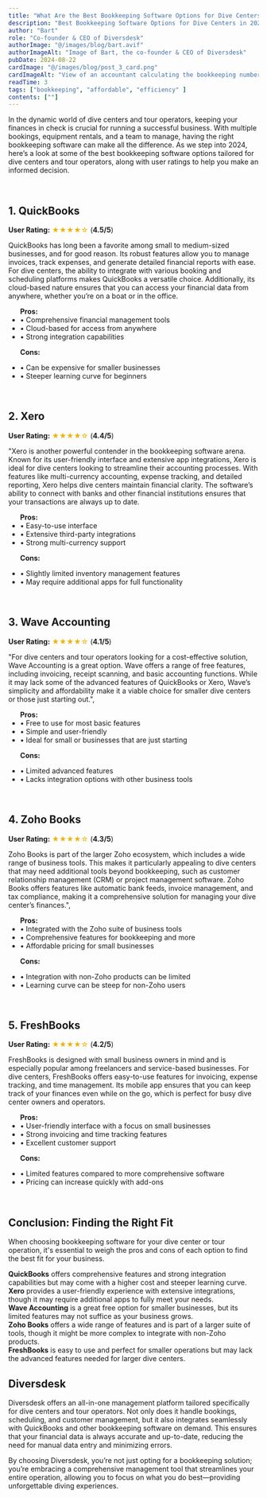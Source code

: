 ```yaml
---
title: "What Are the Best Bookkeeping Software Options for Dive Centers and Tour Operators in 2024?"
description: "Best Bookkeeping Software Options for Dive Centers in 2024"
author: "Bart"
role: "Co-founder & CEO of Diversdesk"
authorImage: "@/images/blog/bart.avif"
authorImageAlt: "Image of Bart, the co-founder & CEO of Diversdesk"
pubDate: 2024-08-22
cardImage: "@/images/blog/post_3_card.png"
cardImageAlt: "View of an accountant calculating the bookkeeping numbers"
readTime: 3
tags: ["bookkeeping", "affordable", "efficiency" ]
contents: [""]
---
```


In the dynamic world of dive centers and tour operators, keeping your finances in check is crucial for running a successful business. With multiple bookings, equipment rentals, and a team to manage, having the right bookkeeping software can make all the difference. As we step into 2024, here’s a look at some of the best bookkeeping software options tailored for dive centers and tour operators, along with user ratings to help you make an informed decision.

<br>

## 1. QuickBooks 
**User Rating:** <span style="color: #EAB308;">★★★★☆</span> (**4.5/5**) <br>

QuickBooks has long been a favorite among small to medium-sized businesses, and for good reason. Its robust features allow you to manage invoices, track expenses, and generate detailed financial reports with ease. For dive centers, the ability to integrate with various booking and scheduling platforms makes QuickBooks a versatile choice. Additionally, its cloud-based nature ensures that you can access your financial data from anywhere, whether you’re on a boat or in the office.
<ul>
<strong>Pros:</strong>
<li> • Comprehensive financial management tools</li>
<li> • Cloud-based for access from anywhere </li>
<li> • Strong integration capabilities </li>

<strong>Cons:</strong>
<li> • Can be expensive for smaller businesses</li>
<li> • Steeper learning curve for beginners </li>
</ul>
<br>

## 2. Xero
**User Rating:** <span style="color: #EAB308;">★★★★☆</span> (**4.4/5**) <br>

"Xero is another powerful contender in the bookkeeping software arena. Known for its user-friendly interface and extensive app integrations, Xero is ideal for dive centers looking to streamline their accounting processes. With features like multi-currency accounting, expense tracking, and detailed reporting, Xero helps dive centers maintain financial clarity. The software’s ability to connect with banks and other financial institutions ensures that your transactions are always up to date.
<ul>
<strong>Pros:</strong>
<li> • Easy-to-use interface</li>
<li> • Extensive third-party integrations </li>
<li> • Strong multi-currency support </li>
 
<strong>Cons:</strong>
<li> • Slightly limited inventory management features</li>
<li> • May require additional apps for full functionality </li>
</ul>
<br>

## 3. Wave Accounting
**User Rating:** <span style="color: #EAB308;">★★★★☆</span> (**4.1/5**) <br>

"For dive centers and tour operators looking for a cost-effective solution, Wave Accounting is a great option. Wave offers a range of free features, including invoicing, receipt scanning, and basic accounting functions. While it may lack some of the advanced features of QuickBooks or Xero, Wave’s simplicity and affordability make it a viable choice for smaller dive centers or those just starting out.",
<ul>
<strong>Pros:</strong>
<li> • Free to use for most basic features</li>
<li> • Simple and user-friendly </li>
<li> • Ideal for small or businesses that are just starting </li>
 
<strong>Cons:</strong>
<li> • Limited advanced features</li>
<li> • Lacks integration options with other business tools </li>
</ul>
<br>

## 4. Zoho Books
**User Rating:** <span style="color: #EAB308;">★★★★☆</span> (**4.3/5**) <br>

Zoho Books is part of the larger Zoho ecosystem, which includes a wide range of business tools. This makes it particularly appealing to dive centers that may need additional tools beyond bookkeeping, such as customer relationship management (CRM) or project management software. Zoho Books offers features like automatic bank feeds, invoice management, and tax compliance, making it a comprehensive solution for managing your dive center’s finances.",
<ul>
<strong>Pros:</strong>
<li> • Integrated with the Zoho suite of business tools</li>
<li> • Comprehensive features for bookkeeping and more </li>
<li> • Affordable pricing for small businesses </li>
 
<strong>Cons:</strong>
<li> • Integration with non-Zoho products can be limited</li>
<li> • Learning curve can be steep for non-Zoho users </li>
</ul>
<br>

## 5. FreshBooks
**User Rating:** <span style="color: #EAB308;">★★★★☆</span> (**4.2/5**) <br>

FreshBooks is designed with small business owners in mind and is especially popular among freelancers and service-based businesses. For dive centers, FreshBooks offers easy-to-use features for invoicing, expense tracking, and time management. Its mobile app ensures that you can keep track of your finances even while on the go, which is perfect for busy dive center owners and operators.
<ul>
<strong>Pros:</strong>
<li> • User-friendly interface with a focus on small businesses</li>
<li> • Strong invoicing and time tracking features </li>
<li> • Excellent customer support </li>
 
<strong>Cons:</strong>
<li> • Limited features compared to more comprehensive software</li>
<li> • Pricing can increase quickly with add-ons</li>
</ul>
<br>

## Conclusion: Finding the Right Fit
When choosing bookkeeping software for your dive center or tour operation, it's essential to weigh the pros and cons of each option to find the best fit for your business.

**QuickBooks** offers comprehensive features and strong integration capabilities but may come with a higher cost and steeper learning curve.<br>
**Xero** provides a user-friendly experience with extensive integrations, though it may require additional apps to fully meet your needs.<br>
**Wave Accounting** is a great free option for smaller businesses, but its limited features may not suffice as your business grows.<br>
**Zoho Books** offers a wide range of features and is part of a larger suite of tools, though it might be more complex to integrate with non-Zoho products.<br>
**FreshBooks** is easy to use and perfect for smaller operations but may lack the advanced features needed for larger dive centers.<br>

## Diversdesk 
Diversdesk offers an all-in-one management platform tailored specifically for dive centers and tour operators. Not only does it handle bookings, scheduling, and customer management, but it also integrates seamlessly with QuickBooks and other bookkeeping software on demand. This ensures that your financial data is always accurate and up-to-date, reducing the need for manual data entry and minimizing errors.

By choosing Diversdesk, you’re not just opting for a bookkeeping solution; you’re embracing a comprehensive management tool that streamlines your entire operation, allowing you to focus on what you do best—providing unforgettable diving experiences.